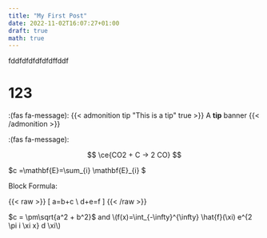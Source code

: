 ```yaml
---
title: "My First Post"
date: 2022-11-02T16:07:27+01:00
draft: true
math: true
---
```

fddfdfdfdfdfdffddf

<!--more-->

# 123

:(fas fa-message):
{{< admonition tip "This is a tip" true >}}
A **tip** banner
{{< /admonition >}}

:(fas fa-message):

$$ \ce{CO2 + C -> 2 CO} $$

$c =\mathbf{E}=\sum_{i} \mathbf{E}_{i}  $


Block Formula:

{{< raw >}}
\[ a=b+c \\ d+e=f \]
{{< /raw >}}


$c = \pm\sqrt{a^2 + b^2}$ and \\(f(x)=\int_{-\infty}^{\infty} \hat{f}(\xi) e^{2 \pi i \xi x} d \xi\\)
